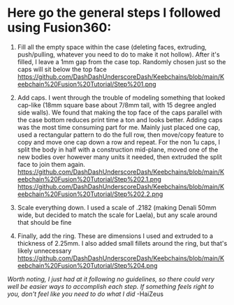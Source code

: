 # Here go the general steps I followed using Fusion360:

1. Fill all the empty space within the case (deleting faces, extruding, push/pulling, whatever you need to do to make it not hollow). After it's filled, I leave a 1mm gap from the case top. Randomly chosen just so the caps will sit below the top face
https://github.com/DashDashUnderscoreDash/Keebchains/blob/main/Keebchain%20Fusion%20Tutorial/Step%201.png

2. Add caps. I went through the trouble of modeling something that looked cap-like (18mm square base about 7/8mm tall, with 15 degree angled side walls). We found that making the top face of the caps parallel with the case bottom reduces print time a ton and looks better. Adding caps was the most time consuming part for me. Mainly just placed one cap, used a rectangular pattern to do the full row, then move/copy feature to copy and move one cap down a row and repeat. For the non 1u caps, I split the body in half with a construction mid-plane, moved one of the new bodies over however many units it needed, then extruded the split face to join them again.
https://github.com/DashDashUnderscoreDash/Keebchains/blob/main/Keebchain%20Fusion%20Tutorial/Step%202.1.png
https://github.com/DashDashUnderscoreDash/Keebchains/blob/main/Keebchain%20Fusion%20Tutorial/Step%202.2.png

3. Scale everything down. I used a scale of .2182 (making Denali 50mm wide, but decided to match the scale for Laela), but any scale around that should be fine

4. Finally, add the ring. These are dimensions I used and extruded to a thickness of 2.25mm. I also added small fillets around the ring, but that's likely unnecessary
https://github.com/DashDashUnderscoreDash/Keebchains/blob/main/Keebchain%20Fusion%20Tutorial/Step%204.png

*Worth noting, I just had at it following no guidelines, so there could very well be easier ways to accomplish each step. If something feels right to you, don't feel like you need to do what I did*
-HaiZeus
